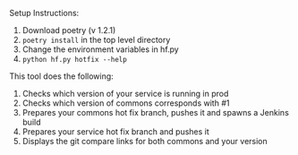 Setup Instructions:
1. Download poetry (v 1.2.1)
2. `poetry install` in the top level directory
3. Change the environment variables in hf.py
4. `python hf.py hotfix --help`




This tool does the following:
1. Checks which version of your service is running in prod
2. Checks which version of commons corresponds with #1
3. Prepares your commons hot fix branch, pushes it and spawns a Jenkins build
4. Prepares your service hot fix branch and pushes it
5. Displays the git compare links for both commons and your version

